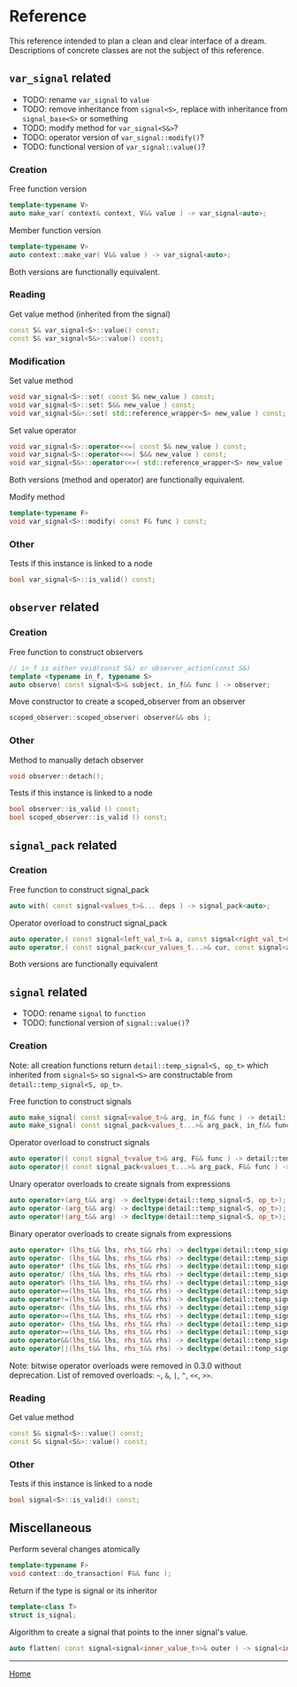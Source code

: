 # Reference

This reference intended to plan a clean and clear interface of a dream.
Descriptions of concrete classes are not the subject of this reference.

## `var_signal` related

* TODO: rename `var_signal` to `value`
* TODO: remove inheritance from `signal<S>`, replace with inheritance from `signal_base<S>` or something 
* TODO: modify method for `var_signal<S&>`?
* TODO: operator version of `var_signal::modify()`?
* TODO: functional version of `var_signal::value()`?

### Creation

Free function version

```cpp
template<typename V>
auto make_var( context& context, V&& value ) -> var_signal<auto>;
```

Member function version

```cpp
template<typename V>
auto context::make_var( V&& value ) -> var_signal<auto>;
```

Both versions are functionally equivalent.

### Reading

Get value method (inherited from the signal)

```cpp
const S& var_signal<S>::value() const;
const S& var_signal<S&>::value() const;
```

### Modification

Set value method

```cpp
void var_signal<S>::set( const S& new_value ) const;
void var_signal<S>::set( S&& new_value ) const;
void var_signal<S&>::set( std::reference_wrapper<S> new_value ) const;
```

Set value operator

```cpp
void var_signal<S>::operator<<=( const S& new_value ) const;
void var_signal<S>::operator<<=( S&& new_value ) const;
void var_signal<S&>::operator<<=( std::reference_wrapper<S> new_value ) const;
```

Both versions (method and operator) are functionally equivalent.

Modify method

```cpp
template<typename F>
void var_signal<S>::modify( const F& func ) const;
```

### Other

Tests if this instance is linked to a node

```cpp
bool var_signal<S>::is_valid() const;
```

## `observer` related

### Creation

Free function to construct observers

```cpp
// in_f is either void(const S&) or observer_action(const S&)
template <typename in_f, typename S>
auto observe( const signal<S>& subject, in_f&& func ) -> observer;
```

Move constructor to create a scoped_observer from an observer

```cpp
scoped_observer::scoped_observer( observer&& obs );
```

### Other

Method to manually detach observer

```cpp
void observer::detach();
```

Tests if this instance is linked to a node

```cpp
bool observer::is_valid () const;
bool scoped_observer::is_valid () const;
```

## `signal_pack` related

### Creation

Free function to construct signal_pack

```cpp
auto with( const signal<values_t>&... deps ) -> signal_pack<auto>;
```

Operator overload to construct signal_pack

```cpp
auto operator,( const signal<left_val_t>& a, const signal<right_val_t>& b ) -> signal_pack<auto>;
auto operator,( const signal_pack<cur_values_t...>& cur, const signal<append_value_t>& append ) -> signal_pack<auto>;
```

Both versions are functionally equivalent

## `signal` related

* TODO: rename `signal` to `function`
* TODO: functional version of `signal::value()`?

### Creation

Note: all creation functions return `detail::temp_signal<S, op_t>` which inherited from
`signal<S>` so `signal<S>` are constructable from `detail::temp_signal<S, op_t>`.

Free function to construct signals

```cpp
auto make_signal( const signal<value_t>& arg, in_f&& func ) -> detail::temp_signal<S, op_t>
auto make_signal( const signal_pack<values_t...>& arg_pack, in_f&& func ) -> detail::temp_signal<S, op_t>
```

Operator overload to construct signals

```cpp
auto operator|( const signal_t<value_t>& arg, F&& func ) -> detail::temp_signal<S, op_t>;
auto operator|( const signal_pack<values_t...>& arg_pack, F&& func ) -> detail::temp_signal<S, op_t>;
```

Unary operator overloads to create signals from expressions

```cpp
auto operator+(arg_t&& arg) -> decltype(detail::temp_signal<S, op_t>);
auto operator-(arg_t&& arg) -> decltype(detail::temp_signal<S, op_t>);
auto operator!(arg_t&& arg) -> decltype(detail::temp_signal<S, op_t>);
```

Binary operator overloads to create signals from expressions

```cpp
auto operator+ (lhs_t&& lhs, rhs_t&& rhs) -> decltype(detail::temp_signal<S, op_t>);
auto operator- (lhs_t&& lhs, rhs_t&& rhs) -> decltype(detail::temp_signal<S, op_t>);
auto operator* (lhs_t&& lhs, rhs_t&& rhs) -> decltype(detail::temp_signal<S, op_t>);
auto operator/ (lhs_t&& lhs, rhs_t&& rhs) -> decltype(detail::temp_signal<S, op_t>);
auto operator% (lhs_t&& lhs, rhs_t&& rhs) -> decltype(detail::temp_signal<S, op_t>);
auto operator==(lhs_t&& lhs, rhs_t&& rhs) -> decltype(detail::temp_signal<S, op_t>);
auto operator!=(lhs_t&& lhs, rhs_t&& rhs) -> decltype(detail::temp_signal<S, op_t>);
auto operator< (lhs_t&& lhs, rhs_t&& rhs) -> decltype(detail::temp_signal<S, op_t>);
auto operator<=(lhs_t&& lhs, rhs_t&& rhs) -> decltype(detail::temp_signal<S, op_t>);
auto operator> (lhs_t&& lhs, rhs_t&& rhs) -> decltype(detail::temp_signal<S, op_t>);
auto operator>=(lhs_t&& lhs, rhs_t&& rhs) -> decltype(detail::temp_signal<S, op_t>);
auto operator&&(lhs_t&& lhs, rhs_t&& rhs) -> decltype(detail::temp_signal<S, op_t>);
auto operator||(lhs_t&& lhs, rhs_t&& rhs) -> decltype(detail::temp_signal<S, op_t>);
```

Note: bitwise operator overloads were removed in 0.3.0 without deprecation. List of removed overloads: `~`, `&`, `|`, `^`, `<<`, `>>`.

### Reading

Get value method

```cpp
const S& signal<S>::value() const;
const S& signal<S&>::value() const;
```

### Other

Tests if this instance is linked to a node

```cpp
bool signal<S>::is_valid() const;
```

## Miscellaneous

Perform several changes atomically

```cpp
template<typename F>
void context::do_transaction( F&& func );
```

Return if the type is signal or its inheritor

```cpp
template<class T>
struct is_signal;
```

Algorithm to create a signal that points to the inner signal's value.

```cpp
auto flatten( const signal<signal<inner_value_t>>& outer ) -> signal<inner_value_t>;
```


---------------

[Home](readme.md#reference)
